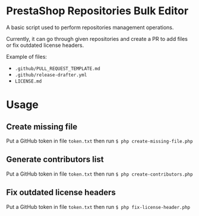 PrestaShop Repositories Bulk Editor
===================================

A basic script used to perform repositories management operations.

Currently, it can go through given repositories
and create a PR to add files or fix outdated license headers.

Example of files:
- `.github/PULL_REQUEST_TEMPLATE.md`
- `.github/release-drafter.yml`
- `LICENSE.md`

# Usage

## Create missing file

Put a GitHub token in file `token.txt` then run `$ php create-missing-file.php`

## Generate contributors list

Put a GitHub token in file `token.txt` then run `$ php create-contributors.php`

## Fix outdated license headers

Put a GitHub token in file `token.txt` then run `$ php fix-license-header.php`
